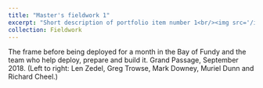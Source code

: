 ```yaml
---
title: "Master's fieldwork 1"
excerpt: "Short description of portfolio item number 1<br/><img src='/images/Masters_fieldwork.jpg'>"
collection: Fieldwork
---
```


The frame before being deployed for a month in the Bay of Fundy and the team who help deploy, prepare and build it. Grand Passage, September 2018. (Left to right: Len Zedel, Greg Trowse, Mark Downey, Muriel Dunn and Richard Cheel.)
